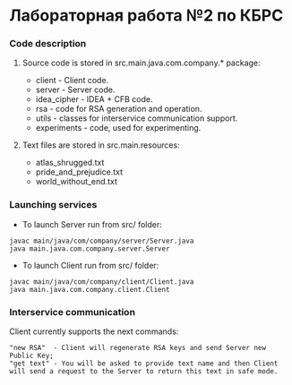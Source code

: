 # Лабораторная работа №2 по КБРС

### Code description

1. Source code is stored in src.main.java.com.company.* package:
    * client - Client code.
    * server - Server code.
    * idea_cipher - IDEA + CFB code.
    * rsa - code for RSA generation and operation.
    * utils - classes for interservice communication support.
    * experiments - code, used for experimenting.
    
2. Text files are stored in src.main.resources:
    * atlas_shrugged.txt
    * pride_and_prejudice.txt
    * world_without_end.txt

### Launching services
* To launch Server run from src/ folder:
```
javac main/java/com/company/server/Server.java
java main.java.com.company.server.Server
```

* To launch Client run from src/ folder:

```
javac main/java/com/company/client/Client.java
java main.java.com.company.client.Client
```

### Interservice communication

Client currently supports the next commands:
```
"new RSA"  - Client will regenerate RSA keys and send Server new Public Key;
"get text" - You will be asked to provide text name and then Client will send a request to the Server to return this text in safe mode.
```

